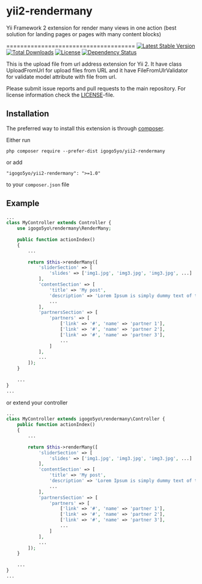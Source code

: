 # yii2-rendermany
Yii Framework 2 extension for render many views in one action (best solution for landing pages or pages with many content blocks)

=====================================
[![Latest Stable Version](https://poser.pugx.org/igogo5yo/yii2-rendermany/v/stable)](https://packagist.org/packages/igogo5yo/yii2-rendermany) [![Total Downloads](https://poser.pugx.org/igogo5yo/yii2-rendermany/downloads)](https://packagist.org/packages/igogo5yo/yii2-rendermany) [![License](https://poser.pugx.org/igogo5yo/yii2-rendermany/license)](https://packagist.org/packages/igogo5yo/yii2-rendermany) [![Dependency Status](https://www.versioneye.com/user/projects/56655361f376cc003d000a91/badge.svg?style=flat)](https://www.versioneye.com/user/projects/56655361f376cc003d000a91)

This is the upload file from url address extension for Yii 2. It have class UploadFromUrl for upload files from URL and it have FileFromUlrValidator for validate model attribute with file from url.

Please submit issue reports and pull requests to the main repository.
For license information check the [LICENSE](LICENSE.md)-file.

Installation
------------

The preferred way to install this extension is through [composer](http://getcomposer.org/download/).

Either run

```
php composer require --prefer-dist igogo5yo/yii2-rendermany
```

or add

```
"igogo5yo/yii2-rendermany": ">=1.0"
```

to your `composer.json` file


Example
----

```php
...
class MyController extends Controller {
    use igogo5yo\rendermany\RenderMany;
    
    public function actionIndex()
    {
        ...
        
        return $this->renderMany([
            'sliderSection' => [
                'slides' => ['img1.jpg', 'img3.jpg', 'img3.jpg', ...]
            ],
            'contentSection' => [
                'title' => 'My post',
                'description' => 'Lorem Ipsum is simply dummy text of the printing and typesetting industry...',
                ...
            ],
            'partnersSection' => [
                'partners' => [
                    ['link' => '#', 'name' => 'partner 1'],
                    ['link' => '#', 'name' => 'partner 2'],
                    ['link' => '#', 'name' => 'partner 3'],
                    ...
                ]
            ],
            ...
        ]);
    }
    
    ...
}
...
```

or extend your controller
```php
...
class MyController extends igogo5yo\rendermany\Controller {
    public function actionIndex()
    {
        ...
        
        return $this->renderMany([
            'sliderSection' => [
                'slides' => ['img1.jpg', 'img3.jpg', 'img3.jpg', ...]
            ],
            'contentSection' => [
                'title' => 'My post',
                'description' => 'Lorem Ipsum is simply dummy text of the printing and typesetting industry...',
                ...
            ],
            'partnersSection' => [
                'partners' => [
                    ['link' => '#', 'name' => 'partner 1'],
                    ['link' => '#', 'name' => 'partner 2'],
                    ['link' => '#', 'name' => 'partner 3'],
                    ...
                ]
            ],
            ...
        ]);
    }
    
    ...
}
...
```
